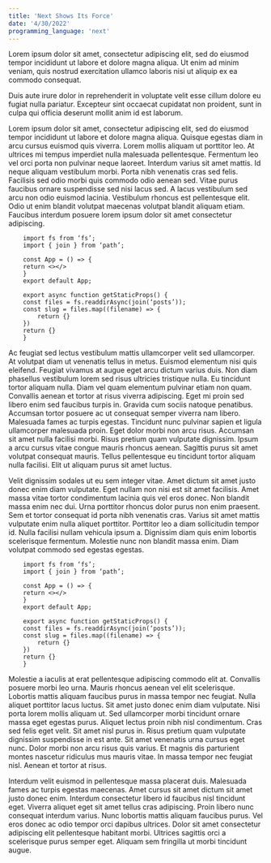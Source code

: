 ```yaml
---
title: 'Next Shows Its Force'
date: '4/30/2022'
programming_language: 'next'
---
```


Lorem ipsum dolor sit amet, consectetur adipiscing elit, sed do eiusmod tempor incididunt ut labore et dolore magna aliqua. Ut enim ad minim veniam, quis nostrud exercitation ullamco laboris nisi ut aliquip ex ea commodo consequat.

Duis aute irure dolor in reprehenderit in voluptate velit esse cillum dolore eu fugiat nulla pariatur. Excepteur sint occaecat cupidatat non proident, sunt in culpa qui officia deserunt mollit anim id est laborum.

Lorem ipsum dolor sit amet, consectetur adipiscing elit, sed do eiusmod tempor incididunt ut labore et dolore magna aliqua. Quisque egestas diam in arcu cursus euismod quis viverra. Lorem mollis aliquam ut porttitor leo. At ultrices mi tempus imperdiet nulla malesuada pellentesque. Fermentum leo vel orci porta non pulvinar neque laoreet. Interdum varius sit amet mattis. Id neque aliquam vestibulum morbi. Porta nibh venenatis cras sed felis. Facilisis sed odio morbi quis commodo odio aenean sed. Vitae purus faucibus ornare suspendisse sed nisi lacus sed. A lacus vestibulum sed arcu non odio euismod lacinia. Vestibulum rhoncus est pellentesque elit. Odio ut enim blandit volutpat maecenas volutpat blandit aliquam etiam. Faucibus interdum posuere lorem ipsum dolor sit amet consectetur adipiscing.
```
    import fs from ‘fs’;
    import { join } from ‘path’;

    const App = () => {
    return <></>
    }
    export default App;

    export async function getStaticProps() {
    const files = fs.readdirAsync(join(‘posts’));
    const slug = files.map((filename) => {
        return {}
    })
    return {}
    }
```
Ac feugiat sed lectus vestibulum mattis ullamcorper velit sed ullamcorper. At volutpat diam ut venenatis tellus in metus. Euismod elementum nisi quis eleifend. Feugiat vivamus at augue eget arcu dictum varius duis. Non diam phasellus vestibulum lorem sed risus ultricies tristique nulla. Eu tincidunt tortor aliquam nulla. Diam vel quam elementum pulvinar etiam non quam. Convallis aenean et tortor at risus viverra adipiscing. Eget mi proin sed libero enim sed faucibus turpis in. Gravida cum sociis natoque penatibus. Accumsan tortor posuere ac ut consequat semper viverra nam libero. Malesuada fames ac turpis egestas. Tincidunt nunc pulvinar sapien et ligula ullamcorper malesuada proin. Eget dolor morbi non arcu risus. Accumsan sit amet nulla facilisi morbi. Risus pretium quam vulputate dignissim. Ipsum a arcu cursus vitae congue mauris rhoncus aenean. Sagittis purus sit amet volutpat consequat mauris. Tellus pellentesque eu tincidunt tortor aliquam nulla facilisi. Elit ut aliquam purus sit amet luctus.

Velit dignissim sodales ut eu sem integer vitae. Amet dictum sit amet justo donec enim diam vulputate. Eget nullam non nisi est sit amet facilisis. Amet massa vitae tortor condimentum lacinia quis vel eros donec. Non blandit massa enim nec dui. Urna porttitor rhoncus dolor purus non enim praesent. Sem et tortor consequat id porta nibh venenatis cras. Varius sit amet mattis vulputate enim nulla aliquet porttitor. Porttitor leo a diam sollicitudin tempor id. Nulla facilisi nullam vehicula ipsum a. Dignissim diam quis enim lobortis scelerisque fermentum. Molestie nunc non blandit massa enim. Diam volutpat commodo sed egestas egestas.
```
    import fs from ‘fs’;
    import { join } from ‘path’;

    const App = () => {
    return <></>
    }
    export default App;

    export async function getStaticProps() {
    const files = fs.readdirAsync(join(‘posts’));
    const slug = files.map((filename) => {
        return {}
    })
    return {}
    }
```
Molestie a iaculis at erat pellentesque adipiscing commodo elit at. Convallis posuere morbi leo urna. Mauris rhoncus aenean vel elit scelerisque. Lobortis mattis aliquam faucibus purus in massa tempor nec feugiat. Nulla aliquet porttitor lacus luctus. Sit amet justo donec enim diam vulputate. Nisi porta lorem mollis aliquam ut. Sed ullamcorper morbi tincidunt ornare massa eget egestas purus. Aliquet lectus proin nibh nisl condimentum. Cras sed felis eget velit. Sit amet nisl purus in. Risus pretium quam vulputate dignissim suspendisse in est ante. Sit amet venenatis urna cursus eget nunc. Dolor morbi non arcu risus quis varius. Et magnis dis parturient montes nascetur ridiculus mus mauris vitae. In massa tempor nec feugiat nisl. Aenean et tortor at risus.

Interdum velit euismod in pellentesque massa placerat duis. Malesuada fames ac turpis egestas maecenas. Amet cursus sit amet dictum sit amet justo donec enim. Interdum consectetur libero id faucibus nisl tincidunt eget. Viverra aliquet eget sit amet tellus cras adipiscing. Proin libero nunc consequat interdum varius. Nunc lobortis mattis aliquam faucibus purus. Vel eros donec ac odio tempor orci dapibus ultrices. Dolor sit amet consectetur adipiscing elit pellentesque habitant morbi. Ultrices sagittis orci a scelerisque purus semper eget. Aliquam sem fringilla ut morbi tincidunt augue.